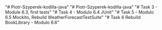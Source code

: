 "# Piotr-Szyperek-kodilla-java" 
"# Piotr-Szyperek-kodilla-java" 
"# Task 3 - Module 6.3, first tests" 
"# Task 4 - Modulo 6.4 JUnit" 
"# Task 5 - Modulo 6.5 Mockito, Rebuild WeatherForecastTestSuite" 
"# Task 6 Rebuild BookLibrary - Modulo 6.6" 
